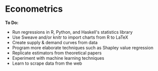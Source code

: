 # Econometrics

<b>To Do:</b>
<ul>
<li>Run regressions in R, Python, and Haskell's statistics library</li>
<li>Use Sweave and/or knitr to import charts from R to LaTeX</li>
<li>Create supply & demand curves from data</li>
<li>Program more elaborate techniques such as Shapley value regression</li>
<li>Replicate estimators from theoretical papers</li>
<li>Experiment with machine learning techniques</li>
<li>Learn to scrape data from the web</li>
</ul>
